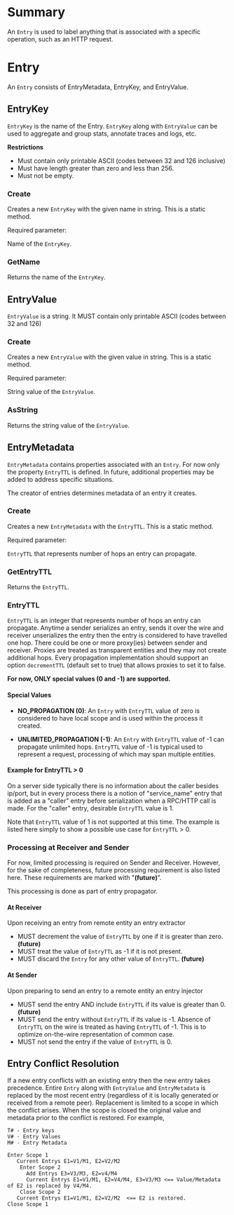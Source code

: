 # Summary
An `Entry` is used to label anything that is associated
with a specific operation, such as an HTTP request.

# Entry
An `Entry` consists of EntryMetadata, EntryKey, and EntryValue.

## EntryKey

`EntryKey` is the name of the Entry. `EntryKey` along with `EntryValue` can be used to 
aggregate and group stats, annotate traces and logs, etc.

**Restrictions**
- Must contain only printable ASCII (codes between 32 and 126 inclusive)
- Must have length greater than zero and less than 256.
- Must not be empty.

### Create

Creates a new `EntryKey` with the given name in string. This is a static method.

Required parameter:

Name of the `EntryKey`.

### GetName

Returns the name of the `EntryKey`.

## EntryValue

`EntryValue` is a string. It MUST contain only printable ASCII (codes between
32 and 126)

### Create

Creates a new `EntryValue` with the given value in string. This is a static method.

Required parameter:

String value of the `EntryValue`.

### AsString

Returns the string value of the `EntryValue`.

## EntryMetadata

`EntryMetadata` contains properties associated with an `Entry`. For now only the property `EntryTTL`
is defined. In future, additional properties may be added to address specific situations.

The creator of entries determines metadata of an entry it creates.

### Create

Creates a new `EntryMetadata` with the `EntryTTL`. This is a static method.

Required parameter:

`EntryTTL` that represents number of hops an entry can propagate.

### GetEntryTTL

Returns the `EntryTTL`.

### EntryTTL

`EntryTTL` is an integer that represents number of hops an entry can propagate. Anytime a sender serializes an entry,
sends it over the wire and receiver unserializes the entry then the entry is considered to have travelled one hop. 
There could be one or more proxy(ies) between sender and receiver. Proxies are treated as transparent
entities and they may not create additional hops. Every propagation implementation should support an option 
`decrementTTL` (default set to true) that allows proxies to set it to false.

**For now, ONLY special values (0 and -1) are supported.**

#### Special Values
- **NO_PROPAGATION (0)**: An `Entry` with `EntryTTL` value of zero is considered to have local scope and
 is used within the process it created.

- **UNLIMITED_PROPAGATION (-1)**: An `Entry` with `EntryTTL` value of -1 can propagate unlimited hops.
 `EntryTTL` value of -1 is typical used to represent a request, processing of which may span multiple entities.

#### Example for EntryTTL > 0
On a server side typically there is no information about the caller besides ip/port,
but in every process there is a notion of "service_name" entry that is added as a "caller" entry before
serialization when a RPC/HTTP call is made. For the "caller" entry, desirable `EntryTTL` value is 1.

Note that `EntryTTL` value of 1 is not supported at this time. The example is listed here simply to
show a possible use case for `EntryTTL` > 0.
 
### Processing at Receiver and Sender
For now, limited processing is required on Sender and Receiver. However, for the sake of
completeness, future processing requirement is also listed here. These requirements are marked with 
"**(future)**".

This processing is done as part of entry propagator.

#### At Receiver
Upon receiving an entry from remote entity an entry extractor

- MUST decrement the value of `EntryTTL` by one if it is greater than zero. **(future)**
- MUST treat the value of `EntryTTL` as -1 if it is not present.
- MUST discard the `Entry` for any other value of `EntryTTL`. **(future)**

#### At Sender
Upon preparing to send an entry to a remote entity an entry injector
- MUST send the entry AND include `EntryTTL` if its value is greater than 0. **(future)**
- MUST send the entry without `EntryTTL` if its value is -1. Absence of `EntryTTL` on the wire is treated as having `EntryTTL` of -1.
  This is to optimize on-the-wire representation of common case.
- MUST not send the entry if the value of `EntryTTL` is 0.

## Entry Conflict Resolution
If a new entry conflicts with an existing entry then the new entry takes precedence. Entire `Entry` along 
with `EntryValue` and `EntryMetadata` is replaced by the most recent entry (regardless of it is locally
generated or received from a remote peer). Replacement is limited to a scope in which the 
conflict arises. When the scope is closed the original value and metadata prior to the conflict is restored.
For example,
```
T# - Entry keys
V# - Entry Values
M# - Entry Metadata

Enter Scope 1
   Current Entrys E1=V1/M1, E2=V2/M2
    Enter Scope 2
      Add Entrys E3=V3/M3, E2=v4/M4
      Current Entrys E1=V1/M1, E2=V4/M4, E3=V3/M3 <== Value/Metadata of E2 is replaced by V4/M4.
    Close Scope 2
   Current Entrys E1=V1/M1, E2=V2/M2  <== E2 is restored.
Close Scope 1
``` 
